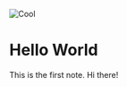 ![Cool](https://emojipedia-us.s3.dualstack.us-west-1.amazonaws.com/thumbs/144/apple/325/slightly-smiling-face_1f642.png)

# Hello World

This is the first note. Hi there!
